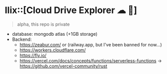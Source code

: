 # Ilix::[Cloud Drive Explorer ☁ 🤯]

> alpha, this repo is private

- database: mongodb atlas (+1GB storage)
- Backend:
  - https://zeabur.com/ or (railway.app, but I've been banned for now...)
  - https://workers.cloudflare.com/
  - https://fly.io/
  - https://vercel.com/docs/concepts/functions/serverless-functions -> https://github.com/vercel-community/rust
